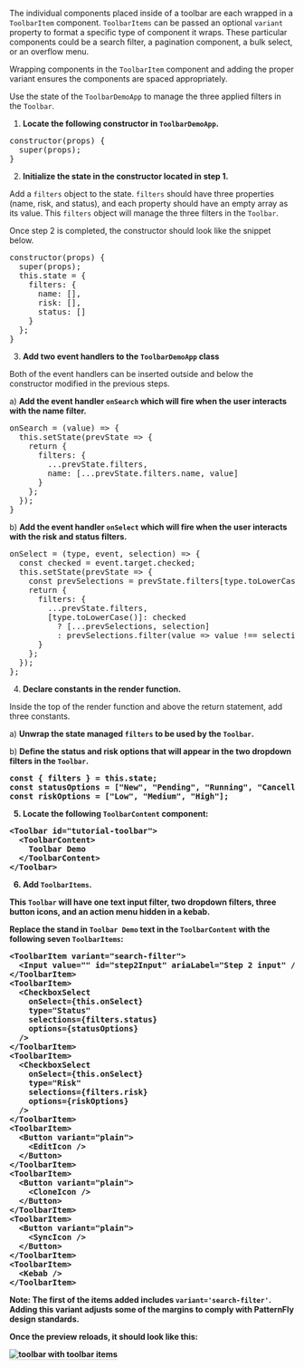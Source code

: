 The individual components placed inside of a toolbar are each wrapped in a `ToolbarItem` component. `ToolbarItems` can be passed an optional `variant` property to format a specific type of component it wraps. These particular components could be a search filter, a pagination component, a bulk select, or an overflow menu.

Wrapping components in the `ToolbarItem` component and adding the proper variant ensures the components are spaced appropriately.

Use the state of the `ToolbarDemoApp` to manage the three applied filters in the `Toolbar`.

1) <strong>Locate the following constructor in `ToolbarDemoApp`.</strong>

<pre class="file">
constructor(props) {
  super(props);
}
</pre>

2) <strong>Initialize the state in the constructor located in step 1.</strong>

Add a `filters` object to the state. `filters` should have three properties (name, risk, and status), and each property should have an empty array as its value. This `filters` object will manage the three filters in the `Toolbar`.

Once step 2 is completed, the constructor should look like the snippet below.

<pre class="file">
constructor(props) {
  super(props);
  this.state = {
    filters: {
      name: [],
      risk: [],
      status: []
    }
  };
}
</pre>

3) <strong>Add two event handlers to the `ToolbarDemoApp` class</strong>

Both of the event handlers can be inserted outside and below the constructor modified in the previous steps.

a) <strong>Add the event handler `onSearch` which will fire when the user interacts with the name filter.</strong>

<pre class="file" data-target="clipboard">
onSearch = (value) =&gt; {
  this.setState(prevState =&gt; {
    return {
      filters: {
        ...prevState.filters,
        name: [...prevState.filters.name, value]
      }
    };
  });
}
</pre>

b) <strong>Add the event handler `onSelect` which will fire when the user interacts with the risk and status filters.</strong>

<pre class="file" data-target="clipboard">
onSelect = (type, event, selection) =&gt; {
  const checked = event.target.checked;
  this.setState(prevState =&gt; {
    const prevSelections = prevState.filters[type.toLowerCase()];
    return {
      filters: {
        ...prevState.filters,
        [type.toLowerCase()]: checked
          ? [...prevSelections, selection]
          : prevSelections.filter(value => value !== selection)
      }
    };
  });
};
</pre>

4) <strong>Declare constants in the render function.</strong>

Inside the top of the render function and above the return statement, add three constants.

a) <strong>Unwrap the state managed `filters` to be used by the `Toolbar`.</strong>

b) <strong>Define the status and risk options that will appear in the two dropdown filters in the `Toolbar`.<strong>

<pre class="file" data-target="clipboard">
const { filters } = this.state;
const statusOptions = [&quot;New&quot;, &quot;Pending&quot;, &quot;Running&quot;, &quot;Cancelled&quot;];
const riskOptions = [&quot;Low&quot;, &quot;Medium&quot;, &quot;High&quot;];
</pre>


5) <strong>Locate the following `ToolbarContent` component:</strong>

<pre class="file">
&lt;Toolbar id=&quot;tutorial-toolbar&quot;&gt;
  &lt;ToolbarContent&gt;
    Toolbar Demo
  &lt;/ToolbarContent&gt;
&lt;/Toolbar&gt;
</pre>

6) <strong>Add `ToolbarItems`.</strong>

This `Toolbar` will have one text input filter, two dropdown filters, three button icons, and an action menu hidden in a kebab.

Replace the stand in `Toolbar Demo` text in the `ToolbarContent` with the following seven `ToolbarItems`:

<pre class="file" data-target="clipboard">
&lt;ToolbarItem variant=&quot;search-filter&quot;&gt;
  &lt;Input value=&quot;&quot; id=&quot;step2Input&quot; ariaLabel=&quot;Step 2 input&quot; /&gt;
&lt;/ToolbarItem&gt;
&lt;ToolbarItem&gt;
  &lt;CheckboxSelect
    onSelect={this.onSelect}
    type=&quot;Status&quot;
    selections={filters.status}
    options={statusOptions}
  /&gt;
&lt;/ToolbarItem&gt;
&lt;ToolbarItem&gt;
  &lt;CheckboxSelect
    onSelect={this.onSelect}
    type=&quot;Risk&quot;
    selections={filters.risk}
    options={riskOptions}
  /&gt;
&lt;/ToolbarItem&gt;
&lt;ToolbarItem&gt;
  &lt;Button variant=&quot;plain&quot;&gt;
    &lt;EditIcon /&gt;
  &lt;/Button&gt;
&lt;/ToolbarItem&gt;
&lt;ToolbarItem&gt;
  &lt;Button variant=&quot;plain&quot;&gt;
    &lt;CloneIcon /&gt;
  &lt;/Button&gt;
&lt;/ToolbarItem&gt;
&lt;ToolbarItem&gt;
  &lt;Button variant=&quot;plain&quot;&gt;
    &lt;SyncIcon /&gt;
  &lt;/Button&gt;
&lt;/ToolbarItem&gt;
&lt;ToolbarItem&gt;
  &lt;Kebab /&gt;
&lt;/ToolbarItem&gt;
</pre>

<strong>Note:</strong> The first of the items added includes `variant='search-filter'`. Adding this variant adjusts some of the margins to comply with PatternFly design standards.

Once the preview reloads, it should look like this:

<img src="toolbar-filter/assets/toolbar-items.png" alt="toolbar with toolbar items" style="box-shadow: rgba(3, 3, 3, 0.2) 0px 1.25px 2.5px 0px;" />
